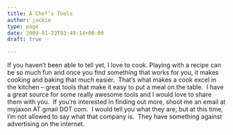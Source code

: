 ```yaml
---
title: A Chef’s Tools
author: jackie
type: page
date: 2009-01-22T03:49:14+00:00
draft: true

---
```

If you haven&#8217;t been able to tell yet, I love to cook. Playing with a recipe can be so much fun and once you find something that works for you, it makes cooking and baking that much easier.  That&#8217;s what makes a cook excel in the kitchen &#8211; great tools that make it easy to put a meal on the table.  I have a great source for some really awesome tools and I would love to share them with you.  If you&#8217;re interested in finding out more, shoot me an email at myjaxon AT gmail DOT com.  I would tell you what they are, but at this time, I&#8217;m not allowed to say what that company is.  They have something against advertising on the internet.